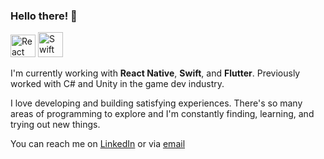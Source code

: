 ### Hello there! 👀

<img alt="React" src="https://reactnative.dev/img/header_logo.svg" width="40" height="36.43"> <img alt="Swift" src="https://developer.apple.com/assets/elements/icons/swift/swift-64x64.png" width="40" height="40">

I'm currently working with **React Native**, **Swift**, and **Flutter**. Previously worked with C# and Unity in the game dev industry.

I love developing and building satisfying experiences. There's so many areas of programming to explore and I'm constantly finding, learning, and trying out new things.

You can reach me on [LinkedIn](https://www.linkedin.com/in/mkdesilva/) or via [email](mailto:dev.mkdesilva@gmail.com)

